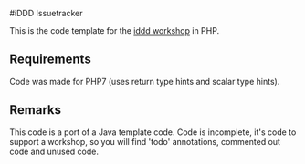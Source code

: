 #iDDD Issuetracker

This is the code template for the [iddd workshop](https://idddworkshop.com/) in PHP.

## Requirements
Code was made for PHP7 (uses return type hints and scalar type hints).

## Remarks
This code is a port of a Java template code.
Code is incomplete, it's code to support a workshop,
so you will find 'todo' annotations, commented out code and unused code.

